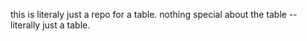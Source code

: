 this is literaly just a repo for a table. nothing special about the table -- literally just a table.
